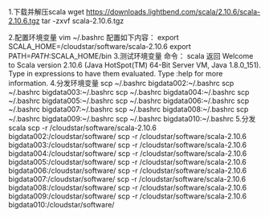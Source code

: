 1.下载并解压scala
wget https://downloads.lightbend.com/scala/2.10.6/scala-2.10.6.tgz
tar -zxvf  scala-2.10.6.tgz

2.配置环境变量
    vim ~/.bashrc
    配置如下内容：
    export SCALA_HOME=/cloudstar/software/scala-2.10.6
    export PATH=$PATH:$SCALA_HOME/bin
3.测试环境变量
    命令：
    scala 
    返回
    Welcome to Scala version 2.10.6 (Java HotSpot(TM) 64-Bit Server VM, Java 1.8.0_151).
    Type in expressions to have them evaluated.
    Type :help for more information.
4.分发环境变量
    scp ~/.bashrc bigdata002:~/.bashrc
    scp ~/.bashrc bigdata003:~/.bashrc
    scp ~/.bashrc bigdata004:~/.bashrc
    scp ~/.bashrc bigdata005:~/.bashrc
    scp ~/.bashrc bigdata006:~/.bashrc
    scp ~/.bashrc bigdata007:~/.bashrc
    scp ~/.bashrc bigdata008:~/.bashrc
    scp ~/.bashrc bigdata009:~/.bashrc
    scp ~/.bashrc bigdata010:~/.bashrc
5.分发scala
    scp -r /cloudstar/software/scala-2.10.6 bigdata002:/cloudstar/software/
    scp -r /cloudstar/software/scala-2.10.6 bigdata003:/cloudstar/software/
    scp -r /cloudstar/software/scala-2.10.6 bigdata004:/cloudstar/software/
    scp -r /cloudstar/software/scala-2.10.6 bigdata005:/cloudstar/software/
    scp -r /cloudstar/software/scala-2.10.6 bigdata006:/cloudstar/software/
    scp -r /cloudstar/software/scala-2.10.6 bigdata007:/cloudstar/software/
    scp -r /cloudstar/software/scala-2.10.6 bigdata008:/cloudstar/software/
    scp -r /cloudstar/software/scala-2.10.6 bigdata009:/cloudstar/software/
    scp -r /cloudstar/software/scala-2.10.6 bigdata010:/cloudstar/software/